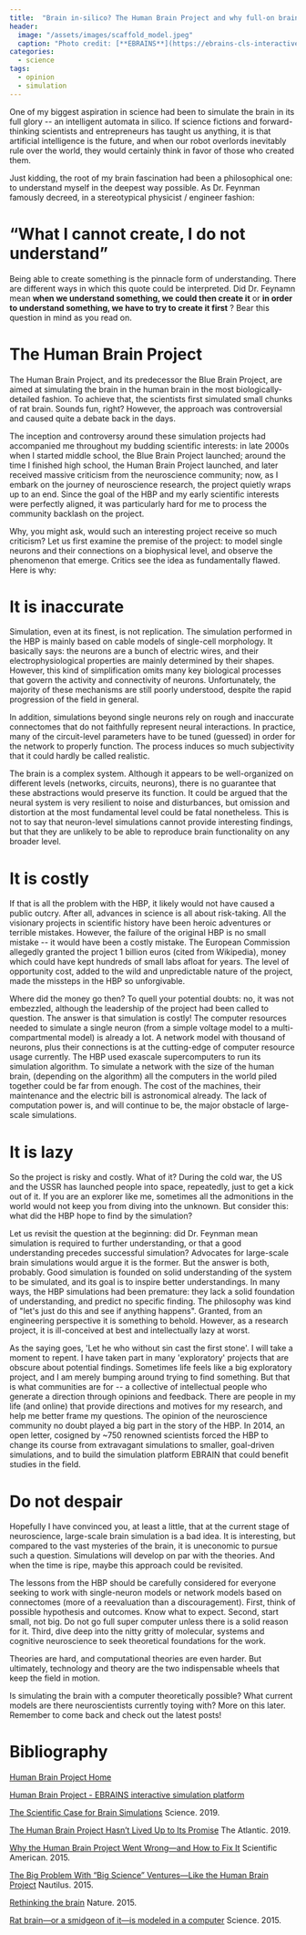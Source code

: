 ```yaml
---
title:  "Brain in-silico? The Human Brain Project and why full-on brain simulation is a bad idea."
header:
  image: "/assets/images/scaffold_model.jpeg"
  caption: "Photo credit: [**EBRAINS**](https://ebrains-cls-interactive.github.io/)"
categories: 
  - science
tags:
  - opinion
  - simulation
---
```


One of my biggest aspiration in science had been to simulate the brain in its full glory -- an intelligent automata in silico. If science fictions and forward-thinking scientists and entrepreneurs has taught us anything, it is that artificial intelligence is the future, and when our robot overlords inevitably rule over the world, they would certainly think in favor of those who created them.

Just kidding, the root of my brain fascination had been a philosophical one: to understand myself in the deepest way possible. As Dr. Feynman famously decreed, in a stereotypical physicist / engineer fashion:
# “What I cannot create, I do not understand”
Being able to create something is the pinnacle form of understanding. There are different ways in which this quote could be interpreted. Did Dr. Feynamn mean **when we understand something, we could then create it** or **in order to understand something, we have to try to create it first** ? Bear this question in mind as you read on.

# The Human Brain Project
The Human Brain Project, and its predecessor the Blue Brain Project, are aimed at simulating the brain in the human brain in the most biologically-detailed fashion. To achieve that, the scientists first simulated small chunks of rat brain. Sounds fun, right? However, the approach was controversial and caused quite a debate back in the days.

The inception and controversy around these simulation projects had accompanied me throughout my budding scientific interests: in late 2000s when I started middle school, the Blue Brain Project launched; around the time I finished high school, the Human Brain Project launched, and later received massive criticism from the neuroscience community; now, as I embark on the journey of neuroscience research, the project quietly wraps up to an end. Since the goal of the HBP and my early scientific interests were perfectly aligned, it was particularly hard for me to process the community backlash on the project.

Why, you might ask, would such an interesting project receive so much criticism? Let us first examine the premise of the project: to model single neurons and their connections on a biophysical level, and observe the phenomenon that emerge. Critics see the idea as fundamentally flawed. Here is why:

# It is inaccurate
Simulation, even at its finest, is not replication. The simulation performed in the HBP is mainly based on cable models of single-cell morphology. It basically says: the neurons are a bunch of electric wires, and their electrophysiological properties are mainly determined by their shapes. However, this kind of simplification omits many key biological processes that govern the activity and connectivity of neurons. Unfortunately, the majority of these mechanisms are still poorly understood, despite the rapid progression of the field in general.

In addition, simulations beyond single neurons rely on rough and inaccurate connectomes that do not faithfully represent neural interactions. In practice, many of the circuit-level parameters have to be tuned (guessed) in order for the network to properly function. The process induces so much subjectivity that it could hardly be called realistic.

The brain is a complex system. Although it appears to be well-organized on different levels (networks, circuits, neurons), there is no guarantee that these abstractions would preserve its function. It could be argued that the neural system is very resilient to noise and disturbances, but omission and distortion at the most fundamental level could be fatal nonetheless. This is not to say that neuron-level simulations cannot provide interesting findings, but that they are unlikely to be able to reproduce brain functionality on any broader level.

# It is costly
If that is all the problem with the HBP, it likely would not have caused a public outcry. After all, advances in science is all about risk-taking. All the visionary projects in scientific history have been heroic adventures or terrible mistakes. However, the failure of the original HBP is no small mistake -- it would have been a costly mistake. The European Commission allegedly granted the project 1 billion euros (cited from Wikipedia), money which could have kept hundreds of small labs afloat for years. The level of opportunity cost, added to the wild and unpredictable nature of the project, made the missteps in the HBP so unforgivable.

Where did the money go then? To quell your potential doubts: no, it was not embezzled, although the leadership of the project had been called to question. The answer is that simulation is costly! The computer resources needed to simulate a single neuron (from a simple voltage model to a multi-compartmental model) is already a lot. A network model with thousand of neurons, plus their connections is at the cutting-edge of computer resource usage currently. The HBP used exascale supercomputers to run its simulation algorithm. To simulate a network with the size of the human brain, (depending on the algorithm) all the computers in the world piled together could be far from enough. The cost of the machines, their maintenance and the electric bill is astronomical already. The lack of computation power is, and will continue to be, the major obstacle of large-scale simulations.

# It is lazy
So the project is risky and costly. What of it? During the cold war, the US and the USSR has launched people into space, repeatedly, just to get a kick out of it. If you are an explorer like me, sometimes all the admonitions in the world would not keep you from diving into the unknown. But consider this: what did the HBP hope to find by the simulation?

Let us revisit the question at the beginning: did Dr. Feynman mean simulation is required to further understanding, or that a good understanding precedes successful simulation? Advocates for large-scale brain simulations would argue it is the former. But the answer is both, probably. Good simulation is founded on solid understanding of the system to be simulated, and its goal is to inspire better understandings. In many ways, the HBP simulations had been premature: they lack a solid foundation of understanding, and predict no specific finding. The philosophy was kind of "let's just do this and see if anything happens". Granted, from an engineering perspective it is something to behold. However, as a research project, it is ill-conceived at best and intellectually lazy at worst.

As the saying goes, 'Let he who without sin cast the first stone'. I will take a moment to repent. I have taken part in many 'exploratory' projects that are obscure about potential findings. Sometimes life feels like a big exploratory project, and I am merely bumping around trying to find something. But that is what communities are for -- a collective of intellectual people who generate a direction through opinions and feedback. There are people in my life (and online) that provide directions and motives for my research, and help me better frame my questions. The opinion of the neuroscience community no doubt played a big part in the story of the HBP. In 2014, an open letter, cosigned by ~750 renowned scientists forced the HBP to change its course from extravagant simulations to smaller, goal-driven simulations, and to build the simulation platform EBRAIN that could benefit studies in the field.

# Do not despair
Hopefully I have convinced you, at least a little, that at the current stage of neuroscience, large-scale brain simulation is a bad idea. It is interesting, but compared to the vast mysteries of the brain, it is uneconomic to pursue such a question. Simulations will develop on par with the theories. And when the time is ripe, maybe this approach could be revisited.

The lessons from the HBP should be carefully considered for everyone seeking to work with single-neuron models or network models based on connectomes (more of a reevaluation than a discouragement). First, think of possible hypothesis and outcomes. Know what to expect. Second, start small, not big. Do not go full super computer unless there is a solid reason for it. Third, dive deep into the nitty gritty of molecular, systems and cognitive neuroscience to seek theoretical foundations for the work.

Theories are hard, and computational theories are even harder. But ultimately, technology and theory are the two indispensable wheels that keep the field in motion.

Is simulating the brain with a computer theoretically possible? What current models are there neuroscientists currently toying with? More on this later. Remember to come back and check out the latest posts!

# Bibliography
[Human Brain Project Home](https://www.humanbrainproject.eu/en/)

[Human Brain Project - EBRAINS  interactive simulation platform](https://ebrains-cls-interactive.github.io/)

[The Scientific Case for Brain Simulations](https://www.sciencedirect.com/science/article/pii/S0896627319302909) Science. 2019.

[The Human Brain Project Hasn’t Lived Up to Its Promise](https://www.theatlantic.com/science/archive/2019/07/ten-years-human-brain-project-simulation-markram-ted-talk/594493/) The Atlantic. 2019.

[Why the Human Brain Project Went Wrong—and How to Fix It](https://www.scientificamerican.com/article/why-the-human-brain-project-went-wrong-and-how-to-fix-it/) Scientific American. 2015.

[The Big Problem With “Big Science” Ventures—Like the Human Brain Project](https://nautil.us/blog/the-big-problem-with-big-science-ventureslike-the-human-brain-project) Nautilus. 2015.

[Rethinking the brain](https://www.nature.com/articles/519389a) Nature. 2015.

[Rat brain—or a smidgeon of it—is modeled in a computer](https://www.science.org/content/article/rat-brain-or-smidgeon-it-modeled-computer) Science. 2015.